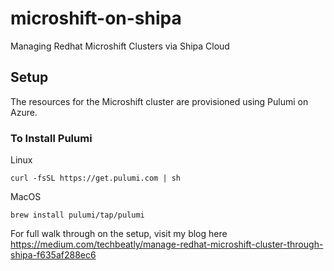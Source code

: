 # microshift-on-shipa
Managing Redhat Microshift Clusters via Shipa Cloud

## Setup
The resources for the Microshift cluster are provisioned using Pulumi on Azure.

### To Install Pulumi

Linux
```
curl -fsSL https://get.pulumi.com | sh
```

MacOS
```
brew install pulumi/tap/pulumi
```

For full walk through on the setup, visit my blog here 
https://medium.com/techbeatly/manage-redhat-microshift-cluster-through-shipa-f635af288ec6
